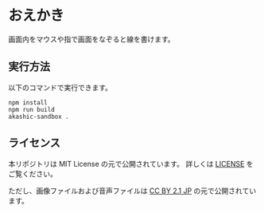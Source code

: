 # おえかき

画面内をマウスや指で画面をなぞると線を書けます。

## 実行方法

以下のコマンドで実行できます。

```
npm install
npm run build
akashic-sandbox .
```

## ライセンス

本リポジトリは MIT License の元で公開されています。
詳しくは [LICENSE](./LICENSE) をご覧ください。

ただし、画像ファイルおよび音声ファイルは
[CC BY 2.1 JP](https://creativecommons.org/licenses/by/2.1/jp/) の元で公開されています。
